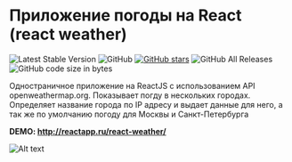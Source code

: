 # Приложение погоды на React (react weather)
![Latest Stable Version](https://img.shields.io/github/release/NataliShip/react_weather_app.svg) ![GitHub](https://img.shields.io/github/license/NataliShip/react_weather_app.svg)  [![GitHub stars](https://img.shields.io/github/stars/NataliShip/react_weather_app.svg)](https://github.com/NataliShip/react_weather_app/stargazers)  ![GitHub All Releases](https://img.shields.io/github/downloads/NataliShip/react_weather_app/total.svg) ![GitHub code size in bytes](https://img.shields.io/github/languages/code-size/NataliShip/react_weather_app.svg)


Одностраничное приложение на ReactJS с использованием API openweathermap.org. Показывает погду в нескольких городах. Определяет название города по IP адресу и выдает данные для него, а так же по умолчанию погоду для Москвы и Санкт-Петербурга

**DEMO: http://reactapp.ru/react-weather/**


![Alt text](http://reactapp.ru/img/weather.jpg "Приложение погоды на React")
